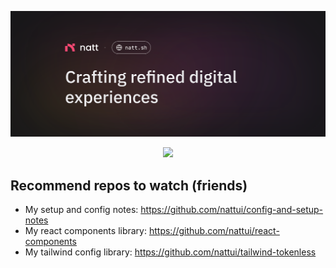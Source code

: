 ![Thumbnail](./src/thumbnail.svg)

<p align=center>
  <a href="https://skillicons.dev">
    <img src="https://skillicons.dev/icons?i=figma,nextjs,astro,react,typescript,nodejs,express,js,css,sass,tailwind,html,prisma,postgresql,supabase,planetscale,vite,vitest,jest,cypress,md,cloudflare,vercel,netlify,vscode,github,codepen,pnpm,bun,npm,postman,notion,apple,windows,linux" />
  </a>
</p>

## Recommend repos to watch (friends)

- My setup and config notes: https://github.com/nattui/config-and-setup-notes
- My react components library: https://github.com/nattui/react-components
- My tailwind config library: https://github.com/nattui/tailwind-tokenless
